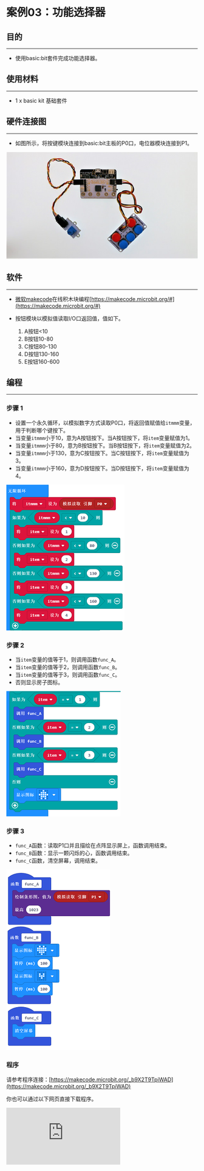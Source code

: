 # 案例03：功能选择器

## 目的
---

- 使用basic:bit套件完成功能选择器。

## 使用材料
---

- 1 x basic kit 基础套件



## 硬件连接图
---

- 如图所示，将按键模块连接到basic:bit主板的P0口，电位器模块连接到P1。

![](./images/F9hvl7u.jpg)

## 软件
---
- [微软makecode](https://makecode.microbit.org/#)在线积木块编程[https://makecode.microbit.org/#](https://makecode.microbit.org/#)

- 按钮模块以模拟值读取I/O口返回值，值如下。
	1. A按钮<10
	2. B按钮10-80
	3. C按钮80-130
	4. D按钮130-160
	5. E按钮160-600

## 编程
---
### 步骤 1

- 设置一个永久循环，以模拟数字方式读取P0口，将返回值赋值给`itmmm`变量，用于判断哪个键按下。
- 当变量`itmmm`小于10，意为A按钮按下。当A按钮按下，将`item`变量赋值为1。
- 当变量`itmmm`小于80，意为B按钮按下。当B按钮按下，将`item`变量赋值为2。
- 当变量`itmmm`小于130，意为C按钮按下。当C按钮按下，将`item`变量赋值为3。
- 当变量`itmmm`小于160，意为D按钮按下。当D按钮按下，将`item`变量赋值为4。

![](./images/basic_kit_case_03_01.png)

### 步骤 2

- 当`item`变量的值等于1，则调用函数`func_A`。
- 当`item`变量的值等于2，则调用函数`func_B`。
- 当`item`变量的值等于3，则调用函数`func_C`。
- 否则显示房子图标。

![](./images/basic_kit_case_03_02.png)

### 步骤 3

- `func_A`函数：读取P1口并且描绘在点阵显示屏上，函数调用结束。
- `func_B`函数：显示一颗闪烁的心，函数调用结束。
- `func_C`函数，清空屏幕，调用结束。

![](./images/basic_kit_case_03_03.png)

### 程序

请参考程序连接：[https://makecode.microbit.org/_b9X2T9TpiWAD](https://makecode.microbit.org/_b9X2T9TpiWAD)

你也可以通过以下网页直接下载程序。


<div
    style={{
        position: 'relative',
        paddingBottom: '60%',
        overflow: 'hidden',
    }}
>
    <iframe
        src="https://makecode.microbit.org/_b9X2T9TpiWAD"
        frameborder="0"
        sandbox="allow-popups allow-forms allow-scripts allow-same-origin"
        style={{
            position: 'absolute',
            width: '100%',
            height: '100%',
        }}
    />
</div>

## 结论
---

- 上电时因为判断按钮并不为ABC按钮，则显示一个小房子图标。
- 按下按钮A，调用func_A函数，用电位器控制点阵显示屏亮度。按下任意按钮调用结束。
- 按下按钮B，调用func_B函数，显示一颗跳动的心。按下任意按钮调用结束。
- 按下按钮C，调用func_C函数，清空屏幕。
- 其他情况显示一个小房子图标。


## 思考
---


## 常见问题
---
问：有时候按下按钮却没有反应。
答：按钮判断不是每时每刻，在运行其他代码期间按下按钮程序不会判断。

## 相关阅读
---

中断：[中断是指计算机运行过程中，出现某些意外情况需主机干预时，机器能自动停止正在运行的程序并转入处理新情况的程序，处理完毕后又返回原被暂停的程序继续运行。](https://baike.baidu.com/item/%E4%B8%AD%E6%96%AD/3933007)
